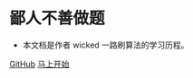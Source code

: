 # 鄙人不善做题

- 本文档是作者 wicked 一路刷算法的学习历程。

[GitHub](https://github.com/docsifyjs/docsify/)
[马上开始](#main)